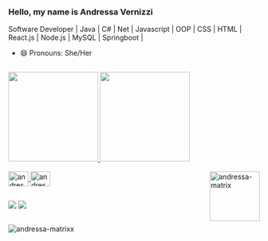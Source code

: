 ### Hello, my name is Andressa Vernizzi

Software Developer | Java | C# | Net | Javascript | OOP | CSS | HTML | React.js | Node.js | MySQL | Springboot |
- 😄 Pronouns: She/Her

##

<div>
  <a href="https://github.com/andressavernizzi">
  <img height="180em" src="https://github-readme-stats.vercel.app/api?username=andressavernizzi&show_icons=true&theme=aura&include_all_commits=true&count_private=true"/>
  <img height="180em" src="https://github-readme-stats.vercel.app/api/top-langs/?username=andressavernizzi&layout=compact&langs_count=16&theme=aura">    
</div>
<div style="display: inline_block"><br>
  <img align="center" alt="andressa-Csharp" height="30" width="40" src="https://cdn.jsdelivr.net/gh/devicons/devicon/icons/csharp/csharp-original.svg"> 
  <img align="center" alt="andressa-Csharp" height="30" width="40" src="https://cdn.jsdelivr.net/gh/devicons/devicon/icons/java/java-original.svg"> 
  <img align="right" alt="andressa-matrix" src= "https://i.pinimg.com/originals/03/4c/a0/034ca057e161874272d95b7db254fe80.gif"width="100" height="100">
</div>

##

<div>
  <a href = "mailto:andressavernizzi@hotmail.com"><img src = "https://img.shields.io/badge/Microsoft_Outlook-0078D4?style=for-the-badge&logo=microsoft-outlook&logoColor=white" target = "_blank"></a>
  <a href= "https://www.linkedin.com/in/andressa-vernizzi/" target="_blank"><img src="https://img.shields.io/badge/LinkedIn-0077B5?style=for-the-badge&logo=linkedin&logoColor=white" target="_blank"></a>
</div>

##

<div>
  <img align="center" alt="andressa-matrixx" src= "https://i.pinimg.com/originals/21/7d/a2/217da299cc918fad9b76eb99e4bb75b3.gif">
</div>
